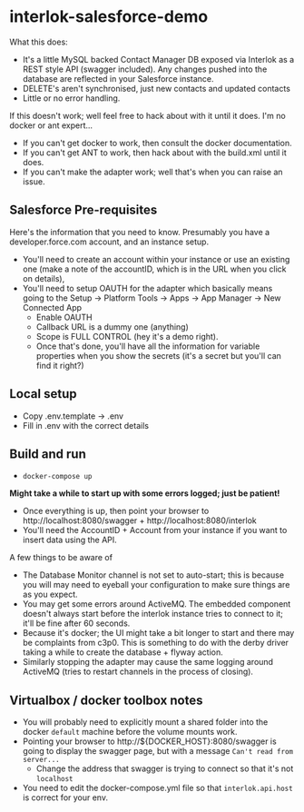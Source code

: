 # interlok-salesforce-demo

What this does:

* It's a little MySQL backed Contact Manager DB exposed via Interlok as a REST style API (swagger included). Any changes pushed into the database are reflected in your Salesforce instance.
* DELETE's aren't synchronised, just new contacts and updated contacts
* Little or no error handling.

If this doesn't work; well feel free to hack about with it until it does. I'm no docker or ant expert...

* If you can't get docker to work, then consult the docker documentation.
* If you can't get ANT to work, then hack about with the build.xml until it does.
* If you can't make the adapter work; well that's when you can raise an issue.

## Salesforce Pre-requisites

Here's the information that you need to know. Presumably you have a developer.force.com account, and an instance setup.

* You'll need to create an account within your instance or use an existing one (make a note of the accountID, which is in the URL when you click on details),
* You'll need to setup OAUTH for the adapter which basically means going to the Setup -> Platform Tools -> Apps -> App Manager -> New Connected App
    * Enable OAUTH
    * Callback URL is a dummy one (anything)
    * Scope is FULL CONTROL (hey it's a demo right).
    * Once that's done, you'll have all the information for variable properties when you show the secrets (it's a secret but you'll can find it right?)

## Local setup

* Copy .env.template -> .env
* Fill in .env with the correct details

## Build and run

* ```docker-compose up```

__Might take a while to start up with some errors logged; just be patient!__

* Once everything is up, then point your browser to http://localhost:8080/swagger + http://localhost:8080/interlok
* You'll need the AccountID + Account from your instance if you want to insert data using the API.

A few things to be aware of
* The Database Monitor channel is not set to auto-start; this is because you will may need to eyeball your configuration to make sure things are as you expect.
* You may get some errors around ActiveMQ. The embedded component doesn't always start before the interlok instance tries to connect to it; it'll be fine after 60 seconds.
* Because it's docker; the UI might take a bit longer to start and there may be complaints from c3p0. This is something to do with the derby driver taking a while to create the database + flyway action.
* Similarly stopping the adapter may cause the same logging around ActiveMQ (tries to restart channels in the process of closing).

## Virtualbox / docker toolbox notes

* You will probably need to explicitly mount a shared folder into the docker `default` machine before the volume mounts work.
* Pointing your browser to http://${DOCKER_HOST}:8080/swagger is going to display the swagger page, but with a message `Can't read from server...`
    * Change the address that swagger is trying to connect so that it's not `localhost`
* You need to edit the docker-compose.yml file so that `interlok.api.host` is correct for your env.
